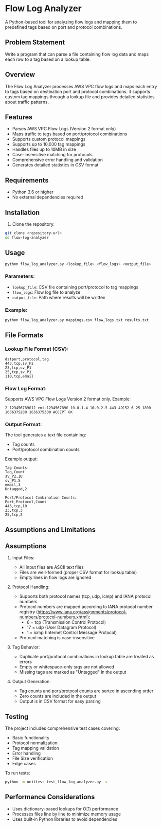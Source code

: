 # Flow Log Analyzer

A Python-based tool for analyzing flow logs and mapping them to predefined tags based on port and protocol combinations.

## Problem Statement
Write a program that can parse a file containing flow log data and maps each row to a tag based on a lookup table.
<!-- Create a program that parses AWS VPC Flow Logs (Version 2) and maps each entry to specific tags based on a lookup table. The program should read port/protocol combinations from a CSV file, match them against the flow logs, and generate statistics about the matches. The implementation must handle files up to 10MB and support up to 10,000 tag mappings while using only Python standard libraries. -->

## Overview

The Flow Log Analyzer processes AWS VPC flow logs and maps each entry to tags based on destination port and protocol combinations. It supports custom tag mappings through a lookup file and provides detailed statistics about traffic patterns.

## Features

- Parses AWS VPC Flow Logs (Version 2 format only)
- Maps traffic to tags based on port/protocol combinations
- Supports custom protocol mappings
- Supports up to 10,000 tag mappings
- Handles files up to 10MB in size
- Case-insensitive matching for protocols
- Comprehensive error handling and validation
- Generates detailed statistics in CSV format

## Requirements

- Python 3.6 or higher
- No external dependencies required

## Installation

1. Clone the repository:
```bash
git clone <repository-url>
cd flow-log-analyzer
```

## Usage

```bash
python flow_log_analyzer.py <lookup_file> <flow_logs> <output_file>
```

### Parameters:
- `lookup_file`: CSV file containing port/protocol to tag mappings
- `flow_logs`: Flow log file to analyze
- `output_file`: Path where results will be written

### Example:
```bash
python flow_log_analyzer.py mappings.csv flow_logs.txt results.txt
```

## File Formats

### Lookup File Format (CSV):
```csv
dstport,protocol,tag
443,tcp,sv_P2
23,tcp,sv_P1
25,tcp,sv_P1
110,tcp,email
```

### Flow Log Format:
Supports AWS VPC Flow Logs Version 2 format only. Example:
```
2 123456789012 eni-1234567890 10.0.1.4 10.0.2.5 443 49152 6 25 1800 1636375200 1636375300 ACCEPT OK
```

### Output Format:
The tool generates a text file containing:
- Tag counts
- Port/protocol combination counts

Example output:
```
Tag Counts:
Tag,Count
sv_P2,10
sv_P1,5
email,3
Untagged,2

Port/Protocol Combination Counts:
Port,Protocol,Count
443,tcp,10
23,tcp,3
25,tcp,2
```

## Assumptions and Limitations

## Assumptions


1. Input Files:
   - All input files are ASCII text files
   - Files are well-formed (proper CSV format for lookup table)
   - Empty lines in flow logs are ignored

2. Protocol Handling:
   * Supports both protocol names (tcp, udp, icmp) and IANA protocol numbers
   * Protocol numbers are mapped according to IANA protocol number registry (https://www.iana.org/assignments/protocol-numbers/protocol-numbers.xhtml):
      * 6 = tcp (Transmission Control Protocol)
      * 17 = udp (User Datagram Protocol)
      * 1 = icmp (Internet Control Message Protocol)
   * Protocol matching is case-insensitive

3. Tag Behavior:
   - Duplicate port/protocol combinations in lookup table are treated as errors
   - Empty or whitespace-only tags are not allowed
   - Missing tags are marked as "Untagged" in the output

4. Output Generation:
   - Tag counts and port/protocol counts are sorted in ascending order
   - Zero counts are included in the output
   - Output is in CSV format for easy parsing


## Testing

The project includes comprehensive test cases covering:
- Basic functionality
- Protocol normalization
- Tag mapping validation
- Error handling
- File Size verification
- Edge cases

To run tests:
```bash
python -m unittest test_flow_log_analyzer.py -v
```

## Performance Considerations
- Uses dictionary-based lookups for O(1) performance
- Processes files line by line to minimize memory usage
- Uses built-in Python libraries to avoid dependencies


